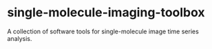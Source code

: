 # single-molecule-imaging-toolbox
A collection of software tools for single-molecule image time series analysis.

